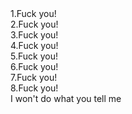 <!DOCTYPE html>
<html lang="en">
    <head>
        <title>Test</title>
        <link rel="stylesheet" type="text/css" href="styles.css">
        <!-- 
        <meta name="viewport" content="width=device-width, initial-scale=1.0">
        <link rel="stylesheet" 
            href="https://stackpath.bootstrapcdn.com/bootstrap/4.5.2/css/bootstrap.min.css" 
            integrity="sha384-JcKb8q3iqJ61gNV9KGb8thSsNjpSL0n8PARn9HuZOnIxN0hoP+VmmDGMN5t9UJ0Z" 
            crossorigin="anonymous">
        -->
    </head>
    <body>
        <div>
            <div>1.Fuck you!</div>
            <div>2.Fuck you!</div>
            <div>3.Fuck you!</div>
            <div>4.Fuck you!</div>
            <div>5.Fuck you!</div>
            <div>6.Fuck you!</div>
            <div>7.Fuck you!</div>
            <div>8.Fuck you!</div>
        </div>
        I won't do what you tell me
    </body>
</html>
